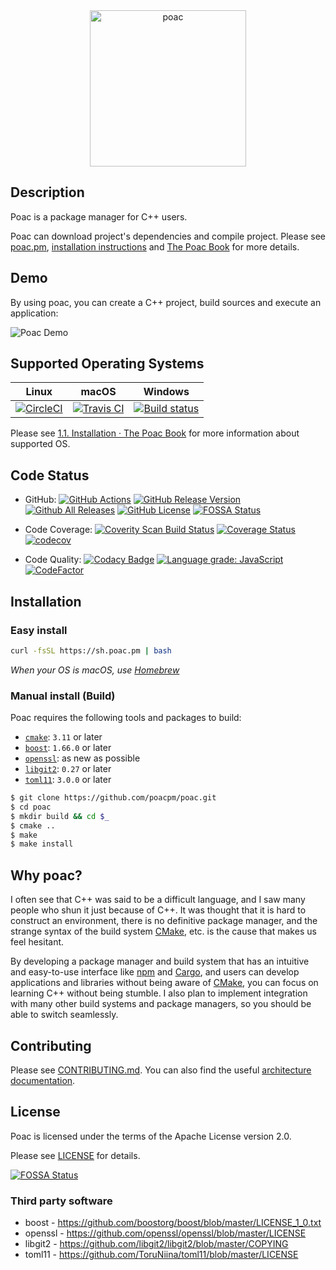 <div align="center"><img alt="poac" width="250" src="https://raw.githubusercontent.com/poacpm/designs/master/images/logo.png"></div>

## Description

Poac is a package manager for C++ users.

Poac can download project's dependencies and compile project.
Please see [poac.pm](https://poac.pm), [installation instructions](https://doc.poac.pm/en/getting-started/installation.html) and [The Poac Book](https://doc.poac.pm) for more details.

## Demo

By using poac, you can create a C++ project, build sources and execute an application:

![Poac Demo](https://github.com/poacpm/designs/raw/master/images/gif/demo.gif)

## Supported Operating Systems

| Linux | macOS | Windows |
|:---:|:---:|:---:|
|[![CircleCI](https://circleci.com/gh/poacpm/poac.svg?style=shield)](https://circleci.com/gh/poacpm/poac)|[![Travis CI](https://travis-ci.com/poacpm/poac.svg?branch=master)](https://travis-ci.com/poacpm/poac)|[![Build status](https://ci.appveyor.com/api/projects/status/6r7d0526he3nsq7l/branch/master?svg=true)](https://ci.appveyor.com/project/matken11235/poac/branch/master)|

Please see [1.1. Installation · The Poac Book](https://doc.poac.pm/en/getting-started/installation.html#supported-operating-systems) for more information about supported OS.

## Code Status

* GitHub:
[![GitHub Actions](https://github.com/poacpm/poac/workflows/C%2FC%2B%2B%20CI/badge.svg)](https://github.com/poacpm/poac/actions?query=workflow%3A%22C%2FC%2B%2B+CI%22)
[![GitHub Release Version](https://img.shields.io/github/release/poacpm/poac.svg?style=flat)](https://github.com/poacpm/poac/releases)
[![Github All Releases](https://img.shields.io/github/downloads/poacpm/poac/total.svg)](https://github.com/poacpm/poac/releases)
[![GitHub License](https://img.shields.io/github/license/poacpm/poac.svg)](https://github.com/awslabs/aws-c-common/blob/master/LICENSE)
[![FOSSA Status](https://app.fossa.io/api/projects/git%2Bgithub.com%2Fpoacpm%2Fpoac.svg?type=shield)](https://app.fossa.io/projects/git%2Bgithub.com%2Fpoacpm%2Fpoac?ref=badge_shield)

* Code Coverage:
[![Coverity Scan Build Status](https://scan.coverity.com/projects/17677/badge.svg)](https://scan.coverity.com/projects/poacpm-poac)
[![Coverage Status](https://coveralls.io/repos/github/poacpm/poac/badge.svg?branch=master)](https://coveralls.io/github/poacpm/poac?branch=master)
[![codecov](https://codecov.io/gh/poacpm/poac/branch/master/graph/badge.svg)](https://codecov.io/gh/poacpm/poac)

* Code Quality:
[![Codacy Badge](https://api.codacy.com/project/badge/Grade/4179a24c6e514bc0b3344f80bf64a40d)](https://app.codacy.com/app/matken11235/poac?utm_source=github.com&utm_medium=referral&utm_content=poacpm/poac&utm_campaign=Badge_Grade_Settings)
[![Language grade: JavaScript](https://img.shields.io/lgtm/grade/javascript/g/poacpm/poac.svg?logo=lgtm&logoWidth=18)](https://lgtm.com/projects/g/poacpm/poac/context:javascript)
[![CodeFactor](https://www.codefactor.io/repository/github/poacpm/poac/badge)](https://www.codefactor.io/repository/github/poacpm/poac)

## Installation

### Easy install

```bash
curl -fsSL https://sh.poac.pm | bash
```
*When your OS is macOS, use [Homebrew](https://github.com/Homebrew/brew)*

### Manual install (Build)

Poac requires the following tools and packages to build:
* [`cmake`](https://github.com/Kitware/CMake): `3.11` or later
* [`boost`](https://github.com/boostorg): `1.66.0` or later
* [`openssl`](https://github.com/openssl/openssl): as new as possible
* [`libgit2`](https://github.com/libgit2/libgit2): `0.27` or later
* [`toml11`](https://github.com/ToruNiina/toml11): `3.0.0` or later

```bash
$ git clone https://github.com/poacpm/poac.git
$ cd poac
$ mkdir build && cd $_
$ cmake ..
$ make
$ make install
```

<!--
If poac is already installed, you can build using poac:
```bash
$ poac build
```
-->

## Why poac?

I often see that C++ was said to be a difficult language, and I saw many people who shun it just because of C++.
It was thought that it is hard to construct an environment, there is no definitive package manager, and the strange syntax of the build system [CMake](https://cmake.org), etc. is the cause that makes us feel hesitant.

By developing a package manager and build system that has an intuitive and easy-to-use interface like [npm](https://www.npmjs.com) and [Cargo](https://github.com/rust-lang/cargo), and users can develop applications and libraries without being aware of [CMake](https://cmake.org), you can focus on learning C++ without being stumble.
I also plan to implement integration with many other build systems and package managers, so you should be able to switch seamlessly.

## Contributing
Please see [CONTRIBUTING.md](.github/CONTRIBUTING.md).
You can also find the useful [architecture documentation](https://doc.poac.pm/en/architecture/).

## License

Poac is licensed under the terms of the Apache License version 2.0.

Please see [LICENSE](https://github.com/poacpm/poac/blob/master/LICENSE) for details.


[![FOSSA Status](https://app.fossa.io/api/projects/git%2Bgithub.com%2Fpoacpm%2Fpoac.svg?type=large)](https://app.fossa.io/projects/git%2Bgithub.com%2Fpoacpm%2Fpoac?ref=badge_large)

### Third party software

* boost - <https://github.com/boostorg/boost/blob/master/LICENSE_1_0.txt>
* openssl - <https://github.com/openssl/openssl/blob/master/LICENSE>
* libgit2 - <https://github.com/libgit2/libgit2/blob/master/COPYING>
* toml11 - <https://github.com/ToruNiina/toml11/blob/master/LICENSE>
